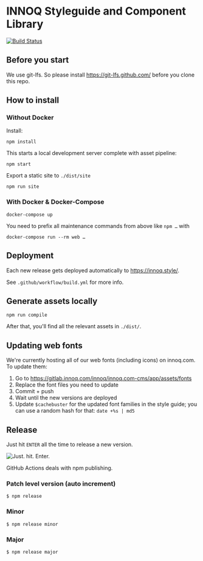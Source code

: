 # INNOQ Styleguide and Component Library

[![Build Status](https://github.com/innoq/innoq-styleguide/workflows/Build%20and%20Release/badge.svg)](https://github.com/innoq/innoq-styleguide/actions)

## Before you start
We use git-lfs. So please install https://git-lfs.github.com/ before you clone this repo.

## How to install
### Without Docker

Install:

    npm install

This starts a local development server complete with asset pipeline:

    npm start

Export a static site to `./dist/site`

    npm run site

### With Docker & Docker-Compose

    docker-compose up

You need to prefix all maintenance commands from above like `npm …` with

    docker-compose run --rm web …

## Deployment

Each new release gets deployed automatically to https://innoq.style/.

See `.github/workflow/build.yml` for more info.

## Generate assets locally

    npm run compile

After that, you'll find all the relevant assets in `./dist/`.

## Updating web fonts

We're currently hosting all of our web fonts (including icons) on innoq.com.
To update them:

1. Go to https://gitlab.innoq.com/innoq/innoq.com-cms/app/assets/fonts
2. Replace the font files you need to update
3. Commit + push
4. Wait until the new versions are deployed
5. Update `$cachebuster` for the updated font families in the style guide;
   you can use a random hash for that: `date +%s | md5`

## Release

Just hit `ENTER` all the time to release a new version.

![Just. hit. Enter.](http://www.reactiongifs.com/r/Dz3nk.gif)

GitHub Actions deals with npm publishing.

### Patch level version (auto increment)

    $ npm release

### Minor

    $ npm release minor

### Major

    $ npm release major
